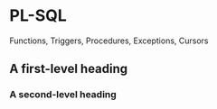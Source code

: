 # PL-SQL
Functions, Triggers, Procedures, Exceptions, Cursors
## A first-level heading
### A second-level heading
